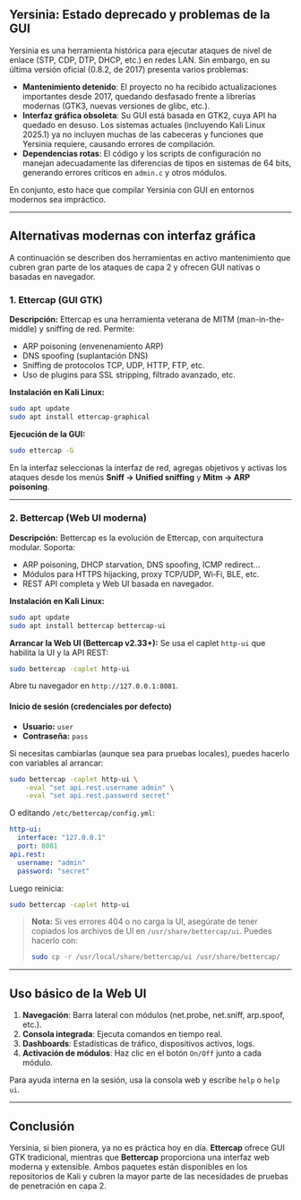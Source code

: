 ## Yersinia: Estado deprecado y problemas de la GUI

Yersinia es una herramienta histórica para ejecutar ataques de nivel de enlace (STP, CDP, DTP, DHCP, etc.) en redes LAN. Sin embargo, en su última versión oficial (0.8.2, de 2017) presenta varios problemas:

* **Mantenimiento detenido**: El proyecto no ha recibido actualizaciones importantes desde 2017, quedando desfasado frente a librerías modernas (GTK3, nuevas versiones de glibc, etc.).
* **Interfaz gráfica obsoleta**: Su GUI está basada en GTK2, cuya API ha quedado en desuso. Los sistemas actuales (incluyendo Kali Linux 2025.1) ya no incluyen muchas de las cabeceras y funciones que Yersinia requiere, causando errores de compilación.
* **Dependencias rotas**: El código y los scripts de configuración no manejan adecuadamente las diferencias de tipos en sistemas de 64 bits, generando errores críticos en `admin.c` y otros módulos.

En conjunto, esto hace que compilar Yersinia con GUI en entornos modernos sea impráctico.

---

## Alternativas modernas con interfaz gráfica

A continuación se describen dos herramientas en activo mantenimiento que cubren gran parte de los ataques de capa 2 y ofrecen GUI nativas o basadas en navegador.

### 1. Ettercap (GUI GTK)

**Descripción:**
Ettercap es una herramienta veteran­a de MITM (man-in-the-middle) y sniffing de red. Permite:

* ARP poisoning (envenenamiento ARP)
* DNS spoofing (suplantación DNS)
* Sniffing de protocolos TCP, UDP, HTTP, FTP, etc.
* Uso de plugins para SSL stripping, filtrado avanzado, etc.

**Instalación en Kali Linux:**

```bash
sudo apt update
sudo apt install ettercap-graphical
```

**Ejecución de la GUI:**

```bash
sudo ettercap -G
```

En la interfaz seleccionas la interfaz de red, agregas objetivos y activas los ataques desde los menús **Sniff → Unified sniffing** y **Mitm → ARP poisoning**.

---

### 2. Bettercap (Web UI moderna)

**Descripción:**
Bettercap es la evolución de Ettercap, con arquitectura modular. Soporta:

* ARP poisoning, DHCP starvation, DNS spoofing, ICMP redirect…
* Módulos para HTTPS hijacking, proxy TCP/UDP, Wi‑Fi, BLE, etc.
* REST API completa y Web UI basada en navegador.

**Instalación en Kali Linux:**

```bash
sudo apt update
sudo apt install bettercap bettercap-ui
```

**Arrancar la Web UI (Bettercap v2.33+):**
Se usa el caplet `http-ui` que habilita la UI y la API REST:

```bash
sudo bettercap -caplet http-ui
```

Abre tu navegador en `http://127.0.0.1:8081`.

#### Inicio de sesión (credenciales por defecto)

* **Usuario:** `user`
* **Contraseña:** `pass`

Si necesitas cambiarlas (aunque sea para pruebas locales), puedes hacerlo con variables al arrancar:

```bash
sudo bettercap -caplet http-ui \
    -eval "set api.rest.username admin" \
    -eval "set api.rest.password secret"
```

O editando `/etc/bettercap/config.yml`:

```yaml
http-ui:
  interface: "127.0.0.1"
  port: 8081
api.rest:
  username: "admin"
  password: "secret"
```

Luego reinicia:

```bash
sudo bettercap -caplet http-ui
```

> **Nota:** Si ves errores 404 o no carga la UI, asegúrate de tener copiados los archivos de UI en `/usr/share/bettercap/ui`. Puedes hacerlo con:
>
> ```bash
> sudo cp -r /usr/local/share/bettercap/ui /usr/share/bettercap/
> ```

---

## Uso básico de la Web UI

1. **Navegación**: Barra lateral con módulos (net.probe, net.sniff, arp.spoof, etc.).
2. **Consola integrada**: Ejecuta comandos en tiempo real.
3. **Dashboards**: Estadísticas de tráfico, dispositivos activos, logs.
4. **Activación de módulos**: Haz clic en el botón `On/Off` junto a cada módulo.

Para ayuda interna en la sesión, usa la consola web y escribe `help` o `help ui`.

---

## Conclusión

Yersinia, si bien pionera, ya no es práctica hoy en día. **Ettercap** ofrece GUI GTK tradicional, mientras que **Bettercap** proporciona una interfaz web moderna y extensible. Ambos paquetes están disponibles en los repositorios de Kali y cubren la mayor parte de las necesidades de pruebas de penetración en capa 2.
